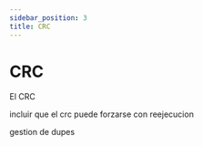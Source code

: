 ```yaml
---
sidebar_position: 3
title: CRC
---
```


# CRC
El CRC

incluir que el crc puede forzarse con reejecucion


gestion de dupes